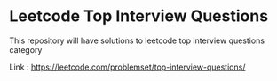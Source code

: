 # Leetcode Top Interview Questions

This repository will have solutions to leetcode top interview questions category

Link : https://leetcode.com/problemset/top-interview-questions/